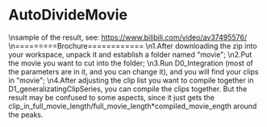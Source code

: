 # AutoDivideMovie
\nsample of the result, see: https://www.bilibili.com/video/av37495576/
\n=========Brochure============
\n1.After downloading the zip into your workspace, unpack it and establish a folder named "movie";
\n2.Put the movie you want to cut into the folder;
\n3.Run D0_Integration (most of the parameters are in it, and you can change it), and you will find your clips in "movie";
\n4.After adjusting the clip list you want to compile together in D1_generalizatingClipSeries, you can compile the clips together. But the result may be confused to some aspects, since it just gets the clip_in_full_movie_length/full_movie_length\*compiled_movie_ength around the peaks.
